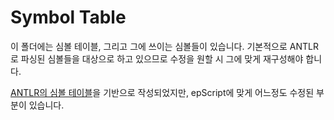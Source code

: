 # Symbol Table

이 폴더에는 심볼 테이블, 그리고 그에 쓰이는 심볼들이 있습니다. 기본적으로 ANTLR로 파싱된 심볼들을 대상으로 하고 있으므로 수정을 원할 시
그에 맞게 재구성해야 합니다.

[ANTLR의 심볼 테이블](https://github.com/antlr/symtab)을 기반으로 작성되었지만, epScript에 맞게 어느정도 수정된 부분이 있습니다.
